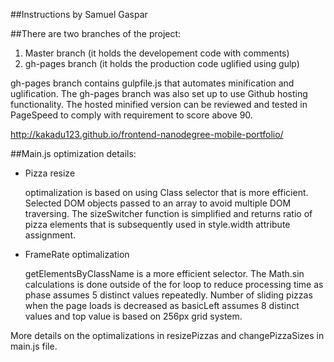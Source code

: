 ##Instructions by Samuel Gaspar

##There are two branches of the project:

1. Master branch (it holds the developement code with comments)
1. gh-pages branch (it holds the production code uglified using gulp)

gh-pages branch contains gulpfile.js that automates minification and uglification. The gh-pages branch was also set up to use Github hosting functionality. The hosted minified version can be reviewed and tested in PageSpeed to comply with requirement to score above 90. 

http://kakadu123.github.io/frontend-nanodegree-mobile-portfolio/

##Main.js optimization details:

* Pizza resize
  
  optimalization is based on using Class selector that is more efficient. Selected DOM objects passed to an array to avoid multiple DOM traversing. The sizeSwitcher function is simplified and returns ratio of pizza elements that is subsequently used in style.width attribute assignment.

* FrameRate optimalization

  getElementsByClassName is a more efficient selector. The Math.sin calculations is done outside of the for loop to reduce processing time as phase assumes 5 distinct values repeatedly. Number of sliding pizzas when the page loads is decreased as basicLeft assumes 8 distinct values and top value is based on 256px grid system.

More details on the optimalizations in resizePizzas and changePizzaSizes in main.js file.
